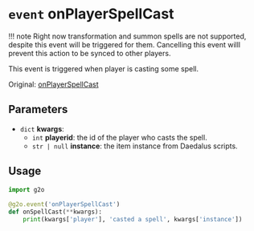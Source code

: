 # `event` onPlayerSpellCast
!!! note
    Right now transformation and summon spells are not supported, despite this event will be triggered for them. Cancelling this event willl prevent this action to be synced to other players.
    
This event is triggered when player is casting some spell.

Original: [onPlayerSpellCast](https://gothicmultiplayerteam.gitlab.io/docs/0.3.0/script-reference/server-events/player/onPlayerSpellCast/)

## Parameters
* `dict` **kwargs**:
    * `int` **playerid**: the id of the player who casts the spell.
    * `str | null` **instance**: the item instance from Daedalus scripts.
    
## Usage
```python
import g2o
        
@g2o.event('onPlayerSpellCast')
def onSpellCast(**kwargs):
    print(kwargs['player'], 'casted a spell', kwargs['instance'])
```